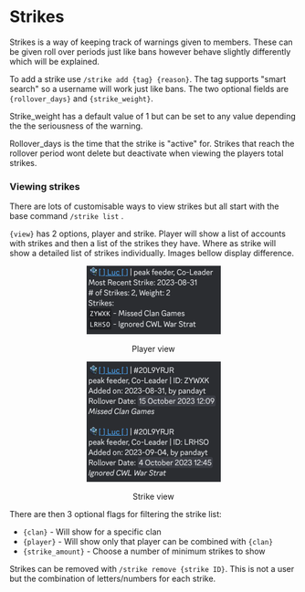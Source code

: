 # Strikes

Strikes is a way of keeping track of warnings given to members. These can be given roll over periods just like bans however behave slightly differently which will be explained.

To add a strike use `/strike add {tag} {reason}`. The tag supports "smart search" so a username will work just like bans. The two optional fields are `{rollover_days}` and `{strike_weight}`.&#x20;

Strike\_weight has a default value of 1 but can be set to any value depending the the seriousness of the warning.&#x20;

Rollover\_days is the time that the strike is "active" for. Strikes that reach the rollover period wont delete but deactivate when viewing the players total strikes.

### Viewing strikes

There are lots of customisable ways to view strikes but all start with the base command `/strike list` .

`{view}` has 2 options, player and strike. Player will show a list of accounts with strikes and then a list of the strikes they have. Where as strike will show a detailed list of strikes individually. Images bellow display difference.

<div align="center">

<figure><img src="../.gitbook/assets/Screenshot 2023-09-05 at 17.07.59 (1).png" alt="" width="235"><figcaption><p>Player view</p></figcaption></figure>

 

<figure><img src="../.gitbook/assets/Screenshot 2023-09-05 at 17.08.41.png" alt="" width="235"><figcaption><p>Strike view</p></figcaption></figure>

</div>

There are then 3 optional flags for filtering the strike list:

* `{clan}` - Will show for a specific clan
* `{player}` - Will show only that player can be combined with `{clan}`
* `{strike_amount}` - Choose a number of minimum strikes to show

Strikes can be removed with `/strike remove {strike ID}`. This is not a user but the combination of letters/numbers for each strike.

